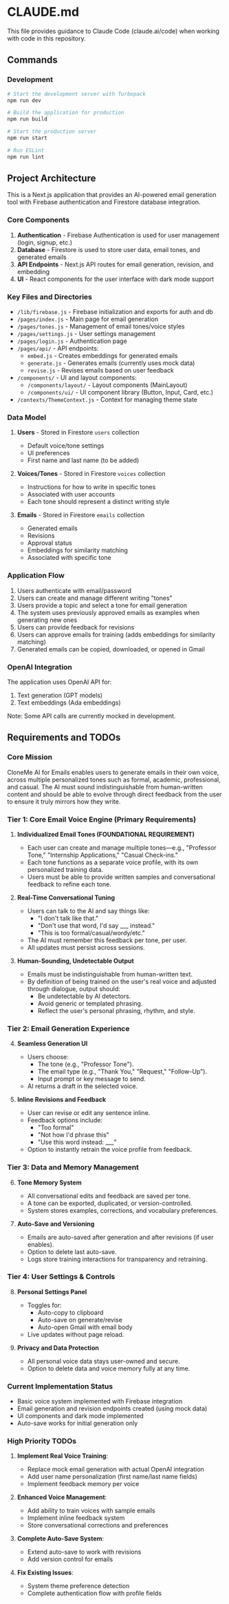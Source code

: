 # CLAUDE.md

This file provides guidance to Claude Code (claude.ai/code) when working with code in this repository.

## Commands

### Development

```bash
# Start the development server with Turbopack
npm run dev

# Build the application for production
npm run build

# Start the production server
npm run start

# Run ESLint
npm run lint
```

## Project Architecture

This is a Next.js application that provides an AI-powered email generation tool with Firebase authentication and Firestore database integration.

### Core Components

1. **Authentication** - Firebase Authentication is used for user management (login, signup, etc.)
2. **Database** - Firestore is used to store user data, email tones, and generated emails
3. **API Endpoints** - Next.js API routes for email generation, revision, and embedding
4. **UI** - React components for the user interface with dark mode support

### Key Files and Directories

- `/lib/firebase.js` - Firebase initialization and exports for auth and db
- `/pages/index.js` - Main page for email generation
- `/pages/tones.js` - Management of email tones/voice styles
- `/pages/settings.js` - User settings management 
- `/pages/login.js` - Authentication page
- `/pages/api/` - API endpoints:
  - `embed.js` - Creates embeddings for generated emails
  - `generate.js` - Generates emails (currently uses mock data)
  - `revise.js` - Revises emails based on user feedback
- `/components/` - UI and layout components:
  - `/components/layout/` - Layout components (MainLayout)
  - `/components/ui/` - UI component library (Button, Input, Card, etc.)
- `/contexts/ThemeContext.js` - Context for managing theme state

### Data Model

1. **Users** - Stored in Firestore `users` collection
   - Default voice/tone settings
   - UI preferences
   - First name and last name (to be added)
   
2. **Voices/Tones** - Stored in Firestore `voices` collection
   - Instructions for how to write in specific tones
   - Associated with user accounts
   - Each tone should represent a distinct writing style

3. **Emails** - Stored in Firestore `emails` collection
   - Generated emails
   - Revisions
   - Approval status
   - Embeddings for similarity matching
   - Associated with specific tone

### Application Flow

1. Users authenticate with email/password
2. Users can create and manage different writing "tones"
3. Users provide a topic and select a tone for email generation
4. The system uses previously approved emails as examples when generating new ones
5. Users can provide feedback for revisions
6. Users can approve emails for training (adds embeddings for similarity matching)
7. Generated emails can be copied, downloaded, or opened in Gmail

### OpenAI Integration

The application uses OpenAI API for:
1. Text generation (GPT models)
2. Text embeddings (Ada embeddings)

Note: Some API calls are currently mocked in development.

## Requirements and TODOs

### Core Mission
CloneMe AI for Emails enables users to generate emails in their own voice, across multiple personalized tones such as formal, academic, professional, and casual. The AI must sound indistinguishable from human-written content and should be able to evolve through direct feedback from the user to ensure it truly mirrors how they write.

### Tier 1: Core Email Voice Engine (Primary Requirements)

1. **Individualized Email Tones (FOUNDATIONAL REQUIREMENT)**
   - Each user can create and manage multiple tones—e.g., "Professor Tone," "Internship Applications," "Casual Check-ins."
   - Each tone functions as a separate voice profile, with its own personalized training data.
   - Users must be able to provide written samples and conversational feedback to refine each tone.

2. **Real-Time Conversational Tuning**
   - Users can talk to the AI and say things like:
     - "I don't talk like that."
     - "Don't use that word, I'd say ___ instead."
     - "This is too formal/casual/wordy/etc."
   - The AI must remember this feedback per tone, per user.
   - All updates must persist across sessions.

3. **Human-Sounding, Undetectable Output**
   - Emails must be indistinguishable from human-written text.
   - By definition of being trained on the user's real voice and adjusted through dialogue, output should:
     - Be undetectable by AI detectors.
     - Avoid generic or templated phrasing.
     - Reflect the user's personal phrasing, rhythm, and style.

### Tier 2: Email Generation Experience

4. **Seamless Generation UI**
   - Users choose:
     - The tone (e.g., "Professor Tone").
     - The email type (e.g., "Thank You," "Request," "Follow-Up").
     - Input prompt or key message to send.
   - AI returns a draft in the selected voice.

5. **Inline Revisions and Feedback**
   - User can revise or edit any sentence inline.
   - Feedback options include:
     - "Too formal"
     - "Not how I'd phrase this"
     - "Use this word instead: ___"
   - Option to instantly retrain the voice profile from feedback.

### Tier 3: Data and Memory Management

6. **Tone Memory System**
   - All conversational edits and feedback are saved per tone.
   - A tone can be exported, duplicated, or version-controlled.
   - System stores examples, corrections, and vocabulary preferences.

7. **Auto-Save and Versioning**
   - Emails are auto-saved after generation and after revisions (if user enables).
   - Option to delete last auto-save.
   - Logs store training interactions for transparency and retraining.

### Tier 4: User Settings & Controls

8. **Personal Settings Panel**
   - Toggles for:
     - Auto-copy to clipboard
     - Auto-save on generate/revise
     - Auto-open Gmail with email body
   - Live updates without page reload.

9. **Privacy and Data Protection**
   - All personal voice data stays user-owned and secure.
   - Option to delete data and voice memory fully at any time.

### Current Implementation Status
- Basic voice system implemented with Firebase integration
- Email generation and revision endpoints created (using mock data)
- UI components and dark mode implemented
- Auto-save works for initial generation only

### High Priority TODOs
1. **Implement Real Voice Training**:
   - Replace mock email generation with actual OpenAI integration
   - Add user name personalization (first name/last name fields)
   - Implement feedback memory per voice

2. **Enhanced Voice Management**:
   - Add ability to train voices with sample emails
   - Implement inline feedback system
   - Store conversational corrections and preferences

3. **Complete Auto-Save System**:
   - Extend auto-save to work with revisions
   - Add version control for emails

4. **Fix Existing Issues**:
   - System theme preference detection
   - Complete authentication flow with profile fields